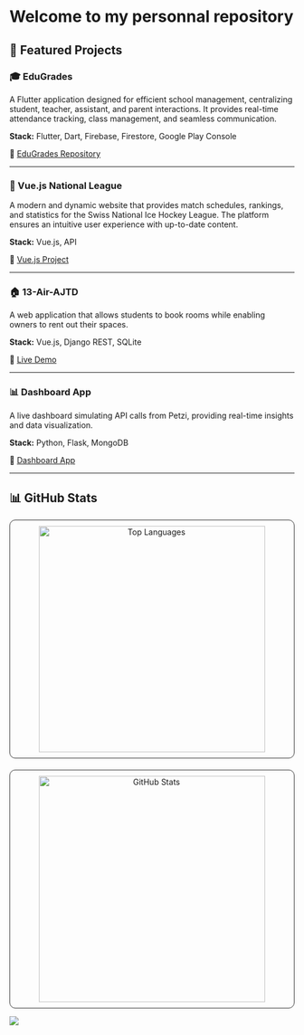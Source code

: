 # Welcome to my personnal repository

## 🚀 Featured Projects

### 🎓 EduGrades
A Flutter application designed for efficient school management, centralizing student, teacher, assistant, and parent interactions. It provides real-time attendance tracking, class management, and seamless communication. 

**Stack:** Flutter, Dart, Firebase, Firestore, Google Play Console

🔗 [EduGrades Repository](https://heg-web.github.io/F24-EduGrades/)

---

### 🏒 Vue.js National League
A modern and dynamic website that provides match schedules, rankings, and statistics for the Swiss National Ice Hockey League. The platform ensures an intuitive user experience with up-to-date content.

**Stack:** Vue.js, API

🔗 [Vue.js Project](https://heg-web.github.io/projet23-jonludo/#/)

---

### 🏠 13-Air-AJTD
A web application that allows students to book rooms while enabling owners to rent out their spaces. 

**Stack:** Vue.js, Django REST, SQLite

🔗 [Live Demo](https://13-air-ajtd.rxq.ch/#/)

---

### 📊 Dashboard App
A live dashboard simulating API calls from Petzi, providing real-time insights and data visualization.

**Stack:** Python, Flask, MongoDB

🔗 [Dashboard App](https://cutiips.github.io/TicketOrTreat/)

---

## 📊 GitHub Stats
<div align="center" style="display: flex; flex-direction: column; gap: 20px;">

  <div style="padding: 10px; border: 1px solid #333; border-radius: 10px; display: inline-block;">
    <img src="https://github-readme-stats.vercel.app/api/top-langs/?username=cutiips&layout=compact&theme=github_dark&langs_count=8&hide_border=true" alt="Top Languages" width="400px" />
  </div>

  <div style="padding: 10px; border: 1px solid #333; border-radius: 10px; display: inline-block;">
    <img src="https://github-readme-stats.vercel.app/api?username=cutiips&show_icons=true&theme=github_dark&hide_border=true&count_private=true" alt="GitHub Stats" width="400px" />
  </div>

</div>

[![](https://visitcount.itsvg.in/api?id=cutiips&label=%20&color=12&icon=2&pretty=true)](https://visitcount.itsvg.in)
